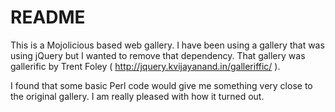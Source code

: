 # README

This is a Mojolicious based web gallery.  I have been using a gallery that was using jQuery but I wanted to remove that dependency.  That gallery was gallerific by Trent Foley ( http://jquery.kvijayanand.in/galleriffic/ ).

I found that some basic Perl code would give me something very close to the original gallery.  I am really pleased with how it turned out.

